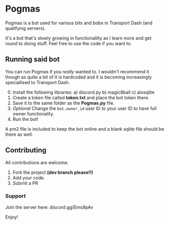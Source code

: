 # Pogmas
Pogmas is a bot used for various bits and bobs in Transport Dash (and qualifying servers).

It's a bot that's slowly growing in functionalilty as I learn more and get round to doing stuff. Feel free to use the code if you want to.

## Running said bot

You can run Pogmas if you _really_ wanted to. I wouldn't recommend it though as quite a bit of it is hardcoded and it is becoming increasingly speciallised to Transport Dash.

0) Install the following libraries:
  a) discord.py
  b) magic8ball
  c) aiosqlite
1) Create a token file called **token.txt** and place the bot token there.
2) Save it to the same folder as the **Pogmas.py** file.
3) _Optional_ Change the `bot.owner_id` user ID to your user ID to have full owner functionality.
4) Run the bot!

A pm2 file is included to keep the bot online and a blank sqlite file should be there as well.

## Contributing

All contributions are welcome.

1) Fork the project **(dev branch please!!)**
2) Add your code.
3) Submit a PR

### Support

Join the server here: discord.gg/Ems9pAv


Enjoy!
